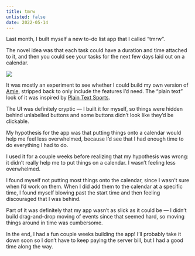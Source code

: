 ```yaml
---
title: tmrw
unlisted: false
date: 2022-05-14
---
```


Last month, I built myself a new to-do list app that I called “tmrw”.

The novel idea was that each task could have a duration and time attached to it, and then you could see your tasks for the next few days laid out on a calendar.

![](/posts/tmrw/168434308-b42ab102-b609-4007-b413-cb284930d24b.png)

It was mostly an experiment to see whether I could build my own version of [Amie](https://amie.so), stripped back to only include the features I’d need. The “plain text” look of it was inspired by [Plain Text Sports](https://plaintextsports.com).

The UI was definitely cryptic — I built it for myself, so things were hidden behind unlabelled buttons and some buttons didn’t look like they’d be clickable.

My hypothesis for the app was that putting things onto a calendar would help me feel less overwhelmed, because I’d see that I had enough time to do everything I had to do.

I used it for a couple weeks before realizing that my hypothesis was wrong: it didn’t really help me to put things on a calendar. I wasn’t feeling less overwhelmed.

I found myself not putting most things onto the calendar, since I wasn’t sure when I’d work on them. When I did add them to the calendar at a specific time, I found myself blowing past the start time and then feeling discouraged that I was behind.

Part of it was definitely that my app wasn’t as slick as it could be — I didn’t build drag-and-drop moving of events since that seemed hard, so moving things around in time was cumbersome.

In the end, I had a fun couple weeks building the app! I’ll probably take it down soon so I don’t have to keep paying the server bill, but I had a good time along the way.
